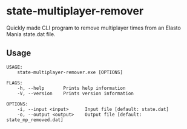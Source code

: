# state-multiplayer-remover
Quickly made CLI program to remove multiplayer times from an Elasto Mania state.dat file.

## Usage
```
USAGE:
    state-multiplayer-remover.exe [OPTIONS]

FLAGS:
    -h, --help       Prints help information
    -V, --version    Prints version information

OPTIONS:
    -i, --input <input>      Input file [default: state.dat]
    -o, --output <output>    Output file [default: state_mp_removed.dat]
```
